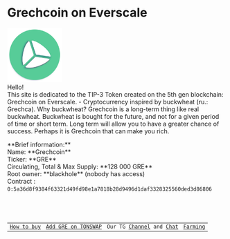 # Grechcoin on Everscale
<div><img src="logo.png" alt="Grechcoin logo" width="25%"></div>
    </code> Hello! <br> This site is dedicated to the TIP-3 Token created on the 5th gen blockchain:
    Grechcoin on Everscale. - Cryptocurrency inspired by buckwheat (ru.: Grechca). Why buckwheat?
    Grechcoin is a long-term thing like real buckwheat. Buckwheat is bought for the future,
    and not for a given period of time or short term.
    Long term will allow you to have a greater chance of success.
    Perhaps it is Grechcoin that can make you rich. <br>
        <p>**Brief information:**<br>
        Name: **Grechcoin** <br>
        Ticker: **GRE** <br>
        Circulating, Total & Max Supply: **128 000 GRE** <br>
        Root owner: **blackhole** (nobody has access) <br>
        Contract : <code> 0:5a36d8f9384f63321d49fd98e1a7818b28d9496d1daf3328325560ded3d86806</p>
<table>
  <tr>
    <td><a href="https://telegra.ph/How-to-buy-Grechcoin-12-15">How to buy</a></td>
    <td><a href="https://tonswap.io/swap/0:5a36d8f9384f63321d49fd98e1a7818b28d9496d1daf3328325560ded3d86806">Add GRE on TONSWAP</a></td>
    <td>Our TG <a href="https://t.me/Grechcoin_Ever">Channel</a> and <a href="https://t.me/Grechcoin">Chat</a></td>
    <td><a href="https://tonswap.io/farming/0:12b533691be146b28929a05a18d1ff1fbb085a679ccba298aa250aa69007480a">Farming</a></td>
  </tr>
</table>
